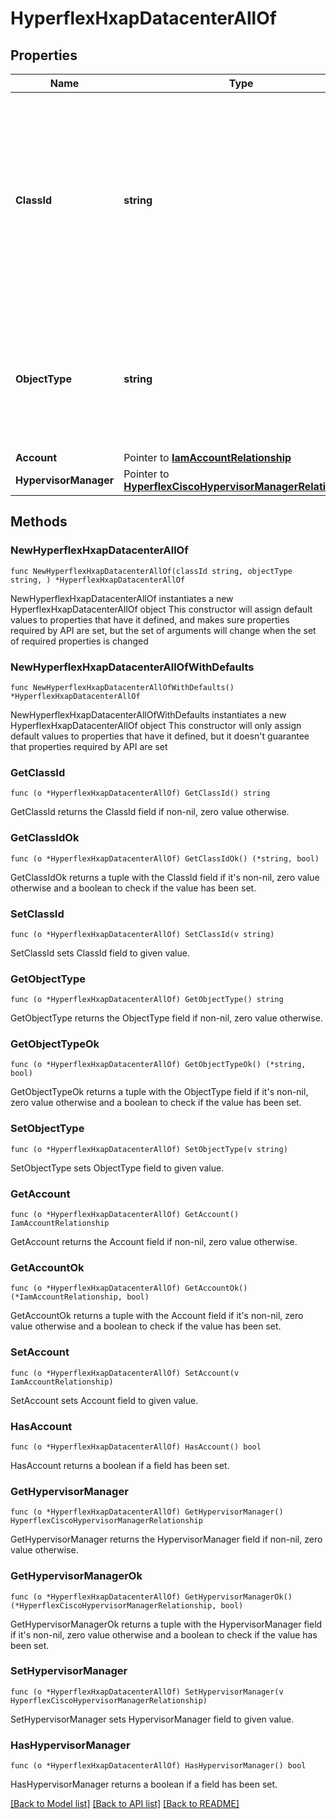 # HyperflexHxapDatacenterAllOf

## Properties

Name | Type | Description | Notes
------------ | ------------- | ------------- | -------------
**ClassId** | **string** | The fully-qualified name of the instantiated, concrete type. This property is used as a discriminator to identify the type of the payload when marshaling and unmarshaling data. | [default to "hyperflex.HxapDatacenter"]
**ObjectType** | **string** | The fully-qualified name of the instantiated, concrete type. The value should be the same as the &#39;ClassId&#39; property. | [default to "hyperflex.HxapDatacenter"]
**Account** | Pointer to [**IamAccountRelationship**](IamAccountRelationship.md) |  | [optional] 
**HypervisorManager** | Pointer to [**HyperflexCiscoHypervisorManagerRelationship**](HyperflexCiscoHypervisorManagerRelationship.md) |  | [optional] 

## Methods

### NewHyperflexHxapDatacenterAllOf

`func NewHyperflexHxapDatacenterAllOf(classId string, objectType string, ) *HyperflexHxapDatacenterAllOf`

NewHyperflexHxapDatacenterAllOf instantiates a new HyperflexHxapDatacenterAllOf object
This constructor will assign default values to properties that have it defined,
and makes sure properties required by API are set, but the set of arguments
will change when the set of required properties is changed

### NewHyperflexHxapDatacenterAllOfWithDefaults

`func NewHyperflexHxapDatacenterAllOfWithDefaults() *HyperflexHxapDatacenterAllOf`

NewHyperflexHxapDatacenterAllOfWithDefaults instantiates a new HyperflexHxapDatacenterAllOf object
This constructor will only assign default values to properties that have it defined,
but it doesn't guarantee that properties required by API are set

### GetClassId

`func (o *HyperflexHxapDatacenterAllOf) GetClassId() string`

GetClassId returns the ClassId field if non-nil, zero value otherwise.

### GetClassIdOk

`func (o *HyperflexHxapDatacenterAllOf) GetClassIdOk() (*string, bool)`

GetClassIdOk returns a tuple with the ClassId field if it's non-nil, zero value otherwise
and a boolean to check if the value has been set.

### SetClassId

`func (o *HyperflexHxapDatacenterAllOf) SetClassId(v string)`

SetClassId sets ClassId field to given value.


### GetObjectType

`func (o *HyperflexHxapDatacenterAllOf) GetObjectType() string`

GetObjectType returns the ObjectType field if non-nil, zero value otherwise.

### GetObjectTypeOk

`func (o *HyperflexHxapDatacenterAllOf) GetObjectTypeOk() (*string, bool)`

GetObjectTypeOk returns a tuple with the ObjectType field if it's non-nil, zero value otherwise
and a boolean to check if the value has been set.

### SetObjectType

`func (o *HyperflexHxapDatacenterAllOf) SetObjectType(v string)`

SetObjectType sets ObjectType field to given value.


### GetAccount

`func (o *HyperflexHxapDatacenterAllOf) GetAccount() IamAccountRelationship`

GetAccount returns the Account field if non-nil, zero value otherwise.

### GetAccountOk

`func (o *HyperflexHxapDatacenterAllOf) GetAccountOk() (*IamAccountRelationship, bool)`

GetAccountOk returns a tuple with the Account field if it's non-nil, zero value otherwise
and a boolean to check if the value has been set.

### SetAccount

`func (o *HyperflexHxapDatacenterAllOf) SetAccount(v IamAccountRelationship)`

SetAccount sets Account field to given value.

### HasAccount

`func (o *HyperflexHxapDatacenterAllOf) HasAccount() bool`

HasAccount returns a boolean if a field has been set.

### GetHypervisorManager

`func (o *HyperflexHxapDatacenterAllOf) GetHypervisorManager() HyperflexCiscoHypervisorManagerRelationship`

GetHypervisorManager returns the HypervisorManager field if non-nil, zero value otherwise.

### GetHypervisorManagerOk

`func (o *HyperflexHxapDatacenterAllOf) GetHypervisorManagerOk() (*HyperflexCiscoHypervisorManagerRelationship, bool)`

GetHypervisorManagerOk returns a tuple with the HypervisorManager field if it's non-nil, zero value otherwise
and a boolean to check if the value has been set.

### SetHypervisorManager

`func (o *HyperflexHxapDatacenterAllOf) SetHypervisorManager(v HyperflexCiscoHypervisorManagerRelationship)`

SetHypervisorManager sets HypervisorManager field to given value.

### HasHypervisorManager

`func (o *HyperflexHxapDatacenterAllOf) HasHypervisorManager() bool`

HasHypervisorManager returns a boolean if a field has been set.


[[Back to Model list]](../README.md#documentation-for-models) [[Back to API list]](../README.md#documentation-for-api-endpoints) [[Back to README]](../README.md)


